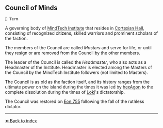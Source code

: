 ## Council of Minds

`📑 Term`

A governing body of [MindTech Institute](../refs/mindtech_institute.md) that resides in [Cortexian Hall](../refs/cortexian_hall.md), consisting of recognized citizens, skilled warriors and prominent scholars of the faction.

The members of the Council are called _Masters_ and serve for life, or until they resign or are removed from the Council by the other members.

The leader of the Council is called the _Headmaster_, who also acts as a Headmaster of the Institute. Headmaster is elected among the Masters of the Council by the MindTech Institute followers (not limited to Masters).

The Council is as old as the faction itself, and its history ranges from the ultimate power on the island during the times it was led by [hexAgon](../refs/hexagon.md) to the complete dissolution during the times of [Loki](../refs/loki.md)'s dictatorship.

The Council was restored on [Eon 755](../timeline/eon0755.md) following the fall of the ruthless dictator.


----------
[⬅️ Back to index](/#7c90_s)